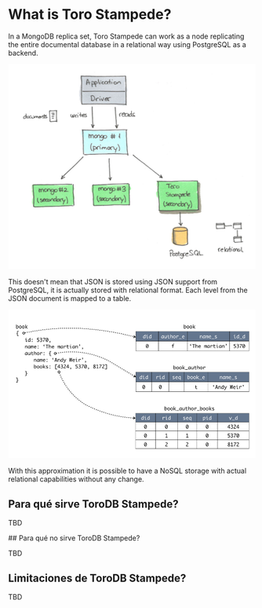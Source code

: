 # What is Toro Stampede?

In a MongoDB replica set, Toro Stampede can work as a node replicating the entire documental database in a relational way using PostgreSQL as a backend.

![Toro Stampede Structure](images/toro_stampede_structure.jpg)

This doesn't mean that JSON is stored using JSON support from PostgreSQL, it is actually stored with relational format. Each level from the JSON document is mapped to a table.

![Mapping example](images/toro_stampede_mapping.jpg)

With this approximation it is possible to have a NoSQL storage with actual relational capabilities without any change.

## Para qué sirve ToroDB Stampede?

TBD

## Para qué no sirve ToroDB Stampede?

TBD

## Limitaciones de ToroDB Stampede?

TBD
